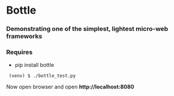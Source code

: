# Bottle
### Demonstrating one of the simplest, lightest micro-web frameworks

### Requires
 * pip install bottle

```
 (venv) $ ./bottle_test.py
```

Now open browser and open **http://localhost:8080**
